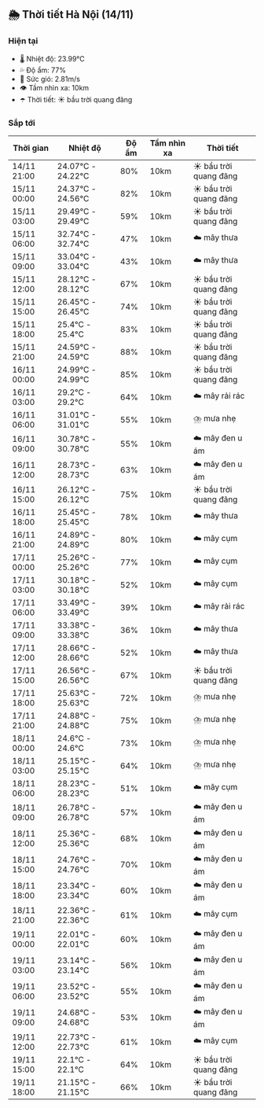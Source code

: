 ## 🌦️ Thời tiết Hà Nội (14/11)

### Hiện tại

- 🌡️ Nhiệt độ: 23.99℃
- 💦 Độ ẩm: 77%
- 💨 Sức gió: 2.81m/s
- 👁️ Tầm nhìn xa: 10km
- ☂️ Thời tiết: ☀️ bầu trời quang đãng

### Sắp tới

| Thời gian | Nhiệt độ | Độ ẩm | Tầm nhìn xa | Thời tiết |
| --- | --- | --- | --- | --- |
| 14/11 21:00 | 24.07℃ - 24.22℃ | 80% | 10km | ☀️ bầu trời quang đãng |
| 15/11 00:00 | 24.37℃ - 24.56℃ | 82% | 10km | ☀️ bầu trời quang đãng |
| 15/11 03:00 | 29.49℃ - 29.49℃ | 59% | 10km | ☀️ bầu trời quang đãng |
| 15/11 06:00 | 32.74℃ - 32.74℃ | 47% | 10km | ☁️ mây thưa |
| 15/11 09:00 | 33.04℃ - 33.04℃ | 43% | 10km | ☁️ mây thưa |
| 15/11 12:00 | 28.12℃ - 28.12℃ | 67% | 10km | ☀️ bầu trời quang đãng |
| 15/11 15:00 | 26.45℃ - 26.45℃ | 74% | 10km | ☀️ bầu trời quang đãng |
| 15/11 18:00 | 25.4℃ - 25.4℃ | 83% | 10km | ☀️ bầu trời quang đãng |
| 15/11 21:00 | 24.59℃ - 24.59℃ | 88% | 10km | ☀️ bầu trời quang đãng |
| 16/11 00:00 | 24.99℃ - 24.99℃ | 85% | 10km | ☀️ bầu trời quang đãng |
| 16/11 03:00 | 29.2℃ - 29.2℃ | 64% | 10km | ☁️ mây rải rác |
| 16/11 06:00 | 31.01℃ - 31.01℃ | 55% | 10km | ⛈️ mưa nhẹ |
| 16/11 09:00 | 30.78℃ - 30.78℃ | 55% | 10km | ☁️ mây đen u ám |
| 16/11 12:00 | 28.73℃ - 28.73℃ | 63% | 10km | ☁️ mây đen u ám |
| 16/11 15:00 | 26.12℃ - 26.12℃ | 75% | 10km | ☀️ bầu trời quang đãng |
| 16/11 18:00 | 25.45℃ - 25.45℃ | 78% | 10km | ☁️ mây thưa |
| 16/11 21:00 | 24.89℃ - 24.89℃ | 80% | 10km | ☁️ mây cụm |
| 17/11 00:00 | 25.26℃ - 25.26℃ | 77% | 10km | ☁️ mây cụm |
| 17/11 03:00 | 30.18℃ - 30.18℃ | 52% | 10km | ☁️ mây cụm |
| 17/11 06:00 | 33.49℃ - 33.49℃ | 39% | 10km | ☁️ mây rải rác |
| 17/11 09:00 | 33.38℃ - 33.38℃ | 36% | 10km | ☁️ mây thưa |
| 17/11 12:00 | 28.66℃ - 28.66℃ | 52% | 10km | ☁️ mây thưa |
| 17/11 15:00 | 26.56℃ - 26.56℃ | 67% | 10km | ☀️ bầu trời quang đãng |
| 17/11 18:00 | 25.63℃ - 25.63℃ | 72% | 10km | ⛈️ mưa nhẹ |
| 17/11 21:00 | 24.88℃ - 24.88℃ | 75% | 10km | ⛈️ mưa nhẹ |
| 18/11 00:00 | 24.6℃ - 24.6℃ | 73% | 10km | ⛈️ mưa nhẹ |
| 18/11 03:00 | 25.15℃ - 25.15℃ | 64% | 10km | ⛈️ mưa nhẹ |
| 18/11 06:00 | 28.23℃ - 28.23℃ | 51% | 10km | ☁️ mây cụm |
| 18/11 09:00 | 26.78℃ - 26.78℃ | 57% | 10km | ☁️ mây đen u ám |
| 18/11 12:00 | 25.36℃ - 25.36℃ | 68% | 10km | ☁️ mây đen u ám |
| 18/11 15:00 | 24.76℃ - 24.76℃ | 70% | 10km | ☁️ mây đen u ám |
| 18/11 18:00 | 23.34℃ - 23.34℃ | 60% | 10km | ☁️ mây đen u ám |
| 18/11 21:00 | 22.36℃ - 22.36℃ | 61% | 10km | ☁️ mây cụm |
| 19/11 00:00 | 22.01℃ - 22.01℃ | 60% | 10km | ☁️ mây đen u ám |
| 19/11 03:00 | 23.14℃ - 23.14℃ | 56% | 10km | ☁️ mây đen u ám |
| 19/11 06:00 | 23.52℃ - 23.52℃ | 55% | 10km | ☁️ mây đen u ám |
| 19/11 09:00 | 24.68℃ - 24.68℃ | 53% | 10km | ☁️ mây đen u ám |
| 19/11 12:00 | 22.73℃ - 22.73℃ | 61% | 10km | ☁️ mây cụm |
| 19/11 15:00 | 22.1℃ - 22.1℃ | 64% | 10km | ☀️ bầu trời quang đãng |
| 19/11 18:00 | 21.15℃ - 21.15℃ | 66% | 10km | ☀️ bầu trời quang đãng |
